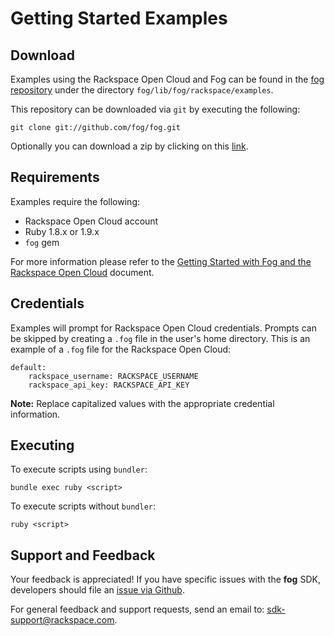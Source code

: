 # Getting Started Examples

## Download

Examples using the Rackspace Open Cloud and Fog can be found in the [fog repository](https://github.com/fog/fog) under the directory `fog/lib/fog/rackspace/examples`.

This repository can be downloaded via `git` by executing the following:

	git clone git://github.com/fog/fog.git

Optionally you can download a zip by clicking on this [link](https://github.com/fog/fog/archive/master.zip).

## Requirements

Examples require the following:

* Rackspace Open Cloud account
* Ruby 1.8.x or 1.9.x
* `fog` gem

For more information please refer to the [Getting Started with Fog and the Rackspace Open Cloud](https://github.com/fog/fog/blob/master/lib/fog/rackspace/docs/getting_started.md) document.

## Credentials

Examples will prompt for Rackspace Open Cloud credentials. Prompts can be skipped by creating a `.fog` file in the user's home directory. This is an example of a `.fog` file for the Rackspace Open Cloud:

	default:
    	rackspace_username: RACKSPACE_USERNAME
    	rackspace_api_key: RACKSPACE_API_KEY

**Note:** Replace capitalized values with the appropriate credential information.

## Executing

To execute scripts using `bundler`:

	bundle exec ruby <script>
	
To execute scripts without `bundler`:

	ruby <script>
	
## Support and Feedback

Your feedback is appreciated! If you have specific issues with the **fog** SDK, developers should file an [issue via Github](https://github.com/fog/fog/issues).

For general feedback and support requests, send an email to: <sdk-support@rackspace.com>.
